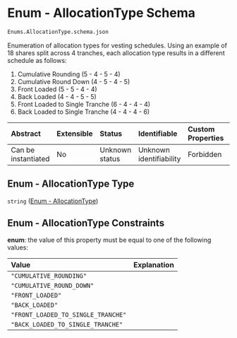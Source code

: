 # Enum - AllocationType Schema

```txt
Enums.AllocationType.schema.json
```

Enumeration of allocation types for vesting schedules. Using an example of 18 shares split across 4 tranches, each allocation type results in a different schedule as follows:

1.  Cumulative Rounding (5 - 4 - 5 - 4)
2.  Cumulative Round Down (4 - 5 - 4 - 5)
3.  Front Loaded (5 - 5 - 4 - 4)
4.  Back Loaded (4 - 4 - 5 - 5)
5.  Front Loaded to Single Tranche (6 - 4 - 4 - 4)
6.  Back Loaded to Single Tranche (4 - 4 - 4 - 6)

| Abstract            | Extensible | Status         | Identifiable            | Custom Properties | Additional Properties | Access Restrictions | Defined In                                                                                   |
| :------------------ | :--------- | :------------- | :---------------------- | :---------------- | :-------------------- | :------------------ | :------------------------------------------------------------------------------------------- |
| Can be instantiated | No         | Unknown status | Unknown identifiability | Forbidden         | Allowed               | none                | [AllocationType.schema.json](../out/enums/AllocationType.schema.json "open original schema") |

## Enum - AllocationType Type

`string` ([Enum - AllocationType](allocationtype.md))

## Enum - AllocationType Constraints

**enum**: the value of this property must be equal to one of the following values:

| Value                              | Explanation |
| :--------------------------------- | :---------- |
| `"CUMULATIVE_ROUNDING"`            |             |
| `"CUMULATIVE_ROUND_DOWN"`          |             |
| `"FRONT_LOADED"`                   |             |
| `"BACK_LOADED"`                    |             |
| `"FRONT_LOADED_TO_SINGLE_TRANCHE"` |             |
| `"BACK_LOADED_TO_SINGLE_TRANCHE"`  |             |
